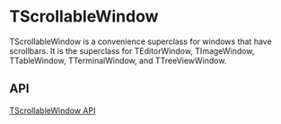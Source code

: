 TScrollableWindow
=================

TScrollableWindow is a convenience superclass for windows that have
scrollbars.  It is the superclass for TEditorWindow, TImageWindow,
TTableWindow, TTerminalWindow, and TTreeViewWindow.

API
---

[TScrollableWindow API](https://jexer.sourceforge.io/apidocs/api/jexer/TScrollableWindow.html)
